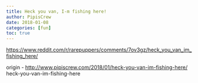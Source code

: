 ```yaml
---
title: Heck you van, I-m fishing here!
author: PipisCrew
date: 2018-01-08
categories: [fun]
toc: true
---
```


https://www.reddit.com/r/rarepuppers/comments/7ov3gz/heck_you_van_im_fishing_here/

origin - http://www.pipiscrew.com/2018/01/heck-you-van-im-fishing-here/ heck-you-van-im-fishing-here